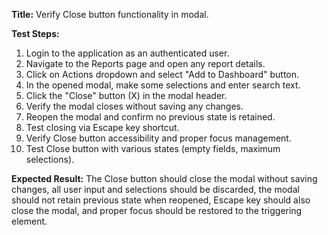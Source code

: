 **Title:** Verify Close button functionality in modal.

**Test Steps:**
1. Login to the application as an authenticated user.
2. Navigate to the Reports page and open any report details.
3. Click on Actions dropdown and select "Add to Dashboard" button.
4. In the opened modal, make some selections and enter search text.
5. Click the "Close" button (X) in the modal header.
6. Verify the modal closes without saving any changes.
7. Reopen the modal and confirm no previous state is retained.
8. Test closing via Escape key shortcut.
9. Verify Close button accessibility and proper focus management.
10. Test Close button with various states (empty fields, maximum selections).

**Expected Result:**
The Close button should close the modal without saving changes, all user input and selections should be discarded, the modal should not retain previous state when reopened, Escape key should also close the modal, and proper focus should be restored to the triggering element.